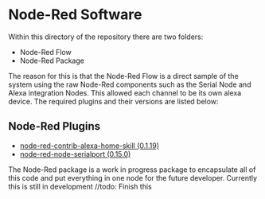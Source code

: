 # Node-Red Software

Within this directory of the repository there are two folders:
 - Node-Red Flow
 - Node-Red Package

 The reason for this is that the Node-Red Flow is a direct sample of the system using the raw Node-Red components such as the Serial Node and Alexa integration Nodes. This allowed each channel to be its own alexa device. The required plugins and their versions are listed below:

## Node-Red Plugins
 - [node-red-contrib-alexa-home-skill (0.1.19)](https://flows.nodered.org/node/node-red-contrib-alexa-home-skill)
 - [node-red-node-serialport (0.15.0)](https://flows.nodered.org/node/node-red-node-serialport)


 The Node-Red package is a work in progress package to encapsulate all of this code and put everything in one node for the future developer. Currently this is still in development //todo: Finish this